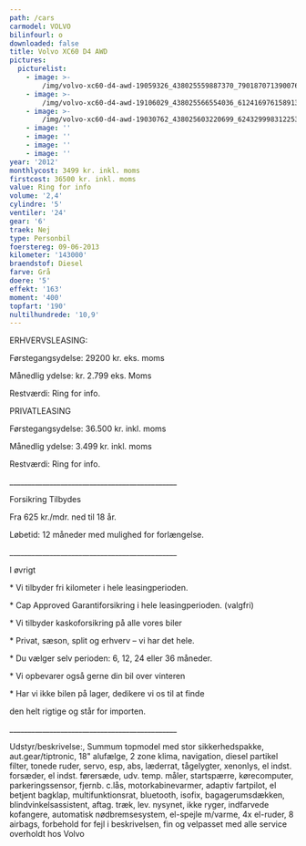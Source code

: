 ```yaml
---
path: /cars
carmodel: VOLVO
bilinfourl: o
downloaded: false
title: Volvo XC60 D4 AWD
pictures:
  picturelist:
    - image: >-
        /img/volvo-xc60-d4-awd-19059326_438025559887370_7901870713900760804_n.jpg
    - image: >-
        /img/volvo-xc60-d4-awd-19106029_438025566554036_6124169761589138333_n.jpg
    - image: >-
        /img/volvo-xc60-d4-awd-19030762_438025603220699_6243299983122537764_n.jpg
    - image: ''
    - image: ''
    - image: ''
    - image: ''
year: '2012'
monthlycost: 3499 kr. inkl. moms
firstcost: 36500 kr. inkl. moms
value: Ring for info
volume: '2,4'
cylindre: '5'
ventiler: '24'
gear: '6'
traek: Nej
type: Personbil
foerstereg: 09-06-2013
kilometer: '143000'
braendstof: Diesel
farve: Grå
doere: '5'
effekt: '163'
moment: '400'
topfart: '190'
nultilhundrede: '10,9'
---
```

ERHVERVSLEASING:

Førstegangsydelse: 29200 kr. eks. moms

Månedlig ydelse: kr. 2.799 eks. Moms

Restværdi: Ring for info.



PRIVATLEASING

Førstegangsydelse: 36.500 kr. inkl. moms

Månedlig ydelse: 3.499 kr. inkl. moms

Restværdi: Ring for info.

\_\_\_\_\_\_\_\_\_\_\_\_\_\_\_\_\_\_\_\_\_\_\_\_\_\_\_\_\_\_\_\_\_\_\_\_\_\_\_\_\_\_\_\_\_\_



Forsikring Tilbydes

Fra 625 kr./mdr. ned til 18 år. 

Løbetid: 12 måneder med mulighed for forlængelse.

\_\_\_\_\_\_\_\_\_\_\_\_\_\_\_\_\_\_\_\_\_\_\_\_\_\_\_\_\_\_\_\_\_\_\_\_\_\_\_\_\_\_\_\_\_\_



I øvrigt

\* Vi tilbyder fri kilometer i hele leasingperioden.

\* Cap Approved Garantiforsikring i hele leasingperioden. (valgfri)

\* Vi tilbyder kaskoforsikring på alle vores biler

\* Privat, sæson, split og erhverv – vi har det hele.

\* Du vælger selv perioden: 6, 12, 24 eller 36 måneder.

\* Vi opbevarer også gerne din bil over vinteren

\* Har vi ikke bilen på lager, dedikere vi os til at finde 

den helt rigtige og står for importen.

\_\_\_\_\_\_\_\_\_\_\_\_\_\_\_\_\_\_\_\_\_\_\_\_\_\_\_\_\_\_\_\_\_\_\_\_\_\_\_\_\_\_\_\_\_\_	

Udstyr/beskrivelse:, Summum topmodel med stor sikkerhedspakke, aut.gear/tiptronic, 18" alufælge, 2 zone klima, navigation, diesel partikel filter, tonede ruder, servo, esp, abs, læderrat, tågelygter, xenonlys, el indst. forsæder, el indst. førersæde, udv. temp. måler, startspærre, kørecomputer, parkeringssensor, fjernb. c.lås, motorkabinevarmer, adaptiv fartpilot, el betjent bagklap, multifunktionsrat, bluetooth, isofix, bagagerumsdækken, blindvinkelsassistent, aftag. træk, lev. nysynet, ikke ryger, indfarvede kofangere, automatisk nødbremsesystem, el-spejle m/varme, 4x el-ruder, 8 airbags, forbehold for fejl i beskrivelsen, fin og velpasset med alle service overholdt hos Volvo
